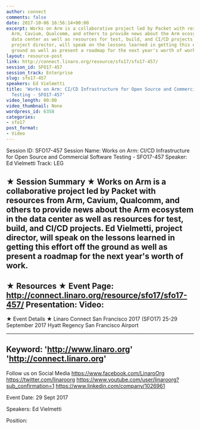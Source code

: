 ```yaml
---
author: connect
comments: false
date: 2017-10-06 16:56:14+00:00
excerpt: Works on Arm is a collaborative project led by Packet with resources from
  Arm, Cavium, Qualcomm, and others to provide news about the Arm ecosystem in the
  data center as well as resources for test, build, and CI/CD projects. Ed Vielmetti,
  project director, will speak on the lessons learned in getting this effort off the
  ground as well as present a roadmap for the next year's worth of work.
layout: resource-post
link: http://connect.linaro.org/resource/sfo17/sfo17-457/
session_id: SFO17-457
session_track: Enterprise
slug: sfo17-457
speakers: Ed Vielmetti
title: 'Works on Arm: CI/CD Infrastructure for Open Source and Commercial Software
  Testing - SFO17-457'
video_length: 00:00
video_thumbnail: None
wordpress_id: 6358
categories:
- sfo17
post_format:
- Video
---
```


Session ID: SFO17-457
Session Name: Works on Arm: CI/CD Infrastructure for Open Source and Commercial Software Testing - SFO17-457
Speaker: Ed Vielmetti
Track: LEG


★ Session Summary ★
Works on Arm is a collaborative project led by Packet with resources from Arm, Cavium, Qualcomm, and others to provide news about the Arm ecosystem in the data center as well as resources for test, build, and CI/CD projects. Ed Vielmetti, project director, will speak on the lessons learned in getting this effort off the ground as well as present a roadmap for the next year's worth of work.
---------------------------------------------------
★ Resources ★
Event Page: http://connect.linaro.org/resource/sfo17/sfo17-457/
Presentation: 
Video: 
 ---------------------------------------------------

★ Event Details ★
Linaro Connect San Francisco 2017 (SFO17)
25-29 September 2017
Hyatt Regency San Francisco Airport

---------------------------------------------------
Keyword: 
'http://www.linaro.org'
'http://connect.linaro.org'
---------------------------------------------------
Follow us on Social Media
https://www.facebook.com/LinaroOrg
https://twitter.com/linaroorg
https://www.youtube.com/user/linaroorg?sub_confirmation=1
https://www.linkedin.com/company/1026961

Event Date: 29 Sept 2017

Speakers: Ed Vielmetti

Position: